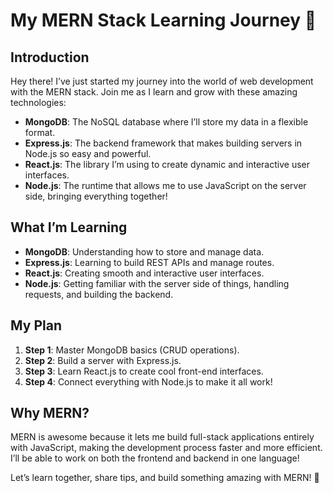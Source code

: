 # My MERN Stack Learning Journey 🚀

## Introduction
Hey there! I’ve just started my journey into the world of web development with the MERN stack. Join me as I learn and grow with these amazing technologies:

- **MongoDB**: The NoSQL database where I’ll store my data in a flexible format.
- **Express.js**: The backend framework that makes building servers in Node.js so easy and powerful.
- **React.js**: The library I’m using to create dynamic and interactive user interfaces.
- **Node.js**: The runtime that allows me to use JavaScript on the server side, bringing everything together!

## What I’m Learning
- **MongoDB**: Understanding how to store and manage data.
- **Express.js**: Learning to build REST APIs and manage routes.
- **React.js**: Creating smooth and interactive user interfaces.
- **Node.js**: Getting familiar with the server side of things, handling requests, and building the backend.

## My Plan
1. **Step 1**: Master MongoDB basics (CRUD operations).
2. **Step 2**: Build a server with Express.js.
3. **Step 3**: Learn React.js to create cool front-end interfaces.
4. **Step 4**: Connect everything with Node.js to make it all work!

## Why MERN?
MERN is awesome because it lets me build full-stack applications entirely with JavaScript, making the development process faster and more efficient. I’ll be able to work on both the frontend and backend in one language!

Let’s learn together, share tips, and build something amazing with MERN! 🚀
